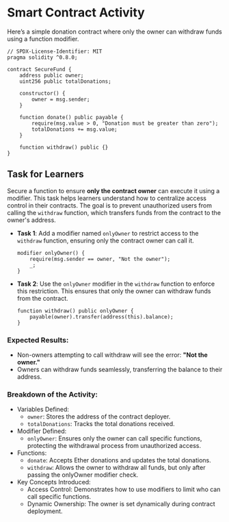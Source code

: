 # Smart Contract Activity

Here’s a simple donation contract where only the owner can withdraw funds using a function modifier.

```solidity
// SPDX-License-Identifier: MIT
pragma solidity ^0.8.0;

contract SecureFund {
    address public owner;
    uint256 public totalDonations;

    constructor() {
        owner = msg.sender;
    }

    function donate() public payable {
        require(msg.value > 0, "Donation must be greater than zero");
        totalDonations += msg.value;
    }

    function withdraw() public {}
}
```

## Task for Learners

Secure a function to ensure **only the contract owner** can execute it using a modifier. This task helps learners understand how to centralize access control in their contracts. The goal is to prevent unauthorized users from calling the `withdraw` function, which transfers funds from the contract to the owner's address.

- **Task 1**: Add a modifier named `onlyOwner` to restrict access to the `withdraw` function, ensuring only the contract owner can call it.

  ```solidity
  modifier onlyOwner() {
      require(msg.sender == owner, "Not the owner");
      _;
  }
  ```

- **Task 2**: Use the `onlyOwner` modifier in the `withdraw` function to enforce this restriction. This ensures that only the owner can withdraw funds from the contract.

  ```solidity
  function withdraw() public onlyOwner {
      payable(owner).transfer(address(this).balance);
  }
  ```

### Expected Results:

- Non-owners attempting to call withdraw will see the error: **"Not the owner."**
- Owners can withdraw funds seamlessly, transferring the balance to their address.

### Breakdown of the Activity:

- Variables Defined:
  - `owner`: Stores the address of the contract deployer.
  - `totalDonations`: Tracks the total donations received.
- Modifier Defined:
  - `onlyOwner`: Ensures only the owner can call specific functions, protecting the withdrawal process from unauthorized access.
- Functions:
  - `donate`: Accepts Ether donations and updates the total donations.
  - `withdraw`: Allows the owner to withdraw all funds, but only after passing the onlyOwner modifier check.
- Key Concepts Introduced:
  - Access Control: Demonstrates how to use modifiers to limit who can call specific functions.
  - Dynamic Ownership: The owner is set dynamically during contract deployment.
